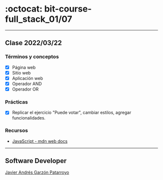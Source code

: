 # :octocat: bit-course-full_stack_01/07
- - -
## Clase 2022/03/22
### Términos y conceptos
* [x] Página web
* [x] Sitio web
* [x] Aplicación web
* [x] Operador AND
* [x] Operador OR
### Prácticas
* [x] Replicar el ejercicio "Puede votar", cambiar estilos, agregar funcionalidades.
### Recursos
* [JavaScript - mdn web docs](https://developer.mozilla.org/en-US/docs/Web/JavaScript)
- - -
## Software Developer
[Javier Andrés Garzón Patarroyo](https://javierandres.dev)
